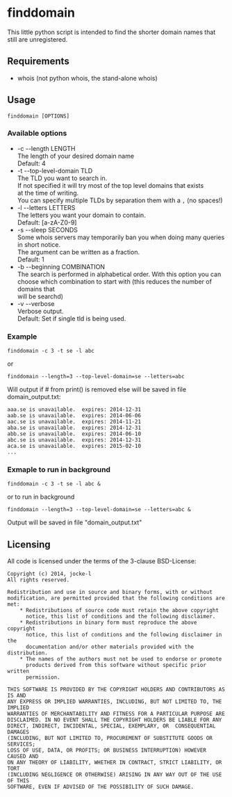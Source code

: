 finddomain
======

This little python script is intended to find the shorter domain names
that still are unregistered.

## Requirements

  * whois (not python whois, the stand-alone whois)

## Usage

    finddomain [OPTIONS]

### Available options
  * -c --length LENGTH  
     The length of your desired domain name  
     Default: 4
  * -t --top-level-domain TLD  
    The TLD you want to search in.  
    If not specified it will try most of the top level domains that exists  
    at the time of writing.  
    You can specify multiple TLDs by separation them with a `,` (no spaces!)
  * -l --letters LETTERS  
    The letters you want your domain to contain.  
    Default: [a-zA-Z0-9]
  * -s --sleep SECONDS  
    Some whois servers may temporarily ban you when doing many queries in short notice.  
    The argument can be written as a fraction.  
    Default: 1
  * -b --beginning COMBINATION  
    The search is performed in alphabetical order. With this option you can  
    choose which combination to start with (this reduces the number of domains that  
    will be searchd)
  * -v --verbose  
    Verbose output.  
    Default: Set if single tld is being used.

### Example
    finddomain -c 3 -t se -l abc
    
or

    finddomain --length=3 --top-level-domain=se --letters=abc
    
Will output if # from print() is removed else will be saved in file domain_output.txt:  

    aaa.se is unavailable.  expires: 2014-12-31
    aab.se is unavailable.  expires: 2014-06-06
    aac.se is unavailable.  expires: 2014-11-21
    aba.se is unavailable.  expires: 2014-12-31
    abb.se is unavailable.  expires: 2014-06-10
    abc.se is unavailable.  expires: 2014-12-31
    aca.se is unavailable.  expires: 2015-02-10
    ...
    
### Exmaple to run in background
    finddomain -c 3 -t se -l abc &
    
or to run in background

    finddomain --length=3 --top-level-domain=se --letters=abc &

Output will be saved in file "domain_output.txt"

## Licensing

All code is licensed under the terms of the 3-clause BSD-License:

    Copyright (c) 2014, jocke-l
    All rights reserved.

    Redistribution and use in source and binary forms, with or without
    modification, are permitted provided that the following conditions are met:
        * Redistributions of source code must retain the above copyright
          notice, this list of conditions and the following disclaimer.
        * Redistributions in binary form must reproduce the above copyright
          notice, this list of conditions and the following disclaimer in the
          documentation and/or other materials provided with the distribution.
        * The names of the authors must not be used to endorse or promote
          products derived from this software without specific prior written
          permission.
      
    THIS SOFTWARE IS PROVIDED BY THE COPYRIGHT HOLDERS AND CONTRIBUTORS AS IS AND
    ANY EXPRESS OR IMPLIED WARRANTIES, INCLUDING, BUT NOT LIMITED TO, THE IMPLIED
    WARRANTIES OF MERCHANTABILITY AND FITNESS FOR A PARTICULAR PURPOSE ARE
    DISCLAIMED. IN NO EVENT SHALL THE COPYRIGHT HOLDERS BE LIABLE FOR ANY
    DIRECT, INDIRECT, INCIDENTAL, SPECIAL, EXEMPLARY, OR  CONSEQUENTIAL DAMAGES
    (INCLUDING, BUT NOT LIMITED TO, PROCUREMENT OF SUBSTITUTE GOODS OR SERVICES;
    LOSS OF USE, DATA, OR PROFITS; OR BUSINESS INTERRUPTION) HOWEVER CAUSED AND
    ON ANY THEORY OF LIABILITY, WHETHER IN CONTRACT, STRICT LIABILITY, OR TORT
    (INCLUDING NEGLIGENCE OR OTHERWISE) ARISING IN ANY WAY OUT OF THE USE OF THIS
    SOFTWARE, EVEN IF ADVISED OF THE POSSIBILITY OF SUCH DAMAGE.
